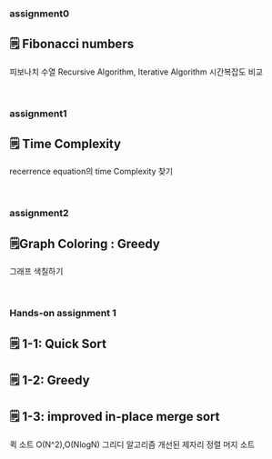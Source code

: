 ### assignment0

## 🗒️ Fibonacci numbers

피보나치 수열 Recursive Algorithm, Iterative Algorithm 시간복잡도 비교

<br/>

### assignment1

## 🗒️ Time Complexity

recerrence equation의 time Complexity 찾기

<br/>

### assignment2

## 🗒️Graph Coloring : Greedy

그래프 색칠하기

<br/>

### Hands-on assignment 1

## 🗒️ 1-1: Quick Sort

## 🗒️ 1-2: Greedy

## 🗒️ 1-3: improved in-place merge sort

퀵 소트 O(N^2),O(NlogN)
그리디 알고리즘
개선된 제자리 정렬 머지 소트
